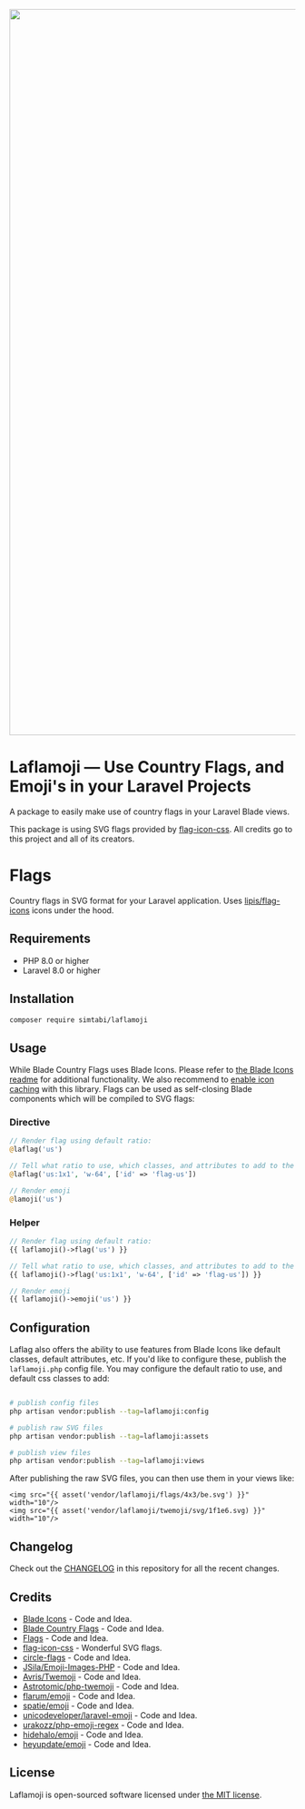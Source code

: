 <p align="center">
    <img src="https://github.com/simtabi/laflamoji/raw/main/laflamoji.png" width="1280" title="Laflamoji">
</p>

# Laflamoji — Use Country Flags, and Emoji's in your Laravel Projects

A package to easily make use of country flags in your Laravel Blade views.

This package is using SVG flags provided by [flag-icon-css](https://github.com/lipis/flag-icon-css). All credits go to this project and all of its creators.

# Flags

Country flags in SVG format for your Laravel application. Uses
[lipis/flag-icons](https://github.com/lipis/flag-icons) icons under the
hood.


## Requirements

- PHP 8.0 or higher
- Laravel 8.0 or higher

## Installation

```bash
composer require simtabi/laflamoji
```

## Usage

While Blade Country Flags uses Blade Icons. Please refer to [the Blade Icons readme](https://github.com/blade-ui-kit/blade-icons) for additional functionality. We also recommend to [enable icon caching](https://github.com/blade-ui-kit/blade-icons#caching) with this library.
Flags can be used as self-closing Blade components which will be compiled to SVG flags:

### Directive

```php
// Render flag using default ratio:
@laflag('us')

// Tell what ratio to use, which classes, and attributes to add to the svg element:
@laflag('us:1x1', 'w-64', ['id' => 'flag-us'])

// Render emoji
@lamoji('us')
```

### Helper

```php
// Render flag using default ratio:
{{ laflamoji()->flag('us') }}

// Tell what ratio to use, which classes, and attributes to add to the svg element:
{{ laflamoji()->flag('us:1x1', 'w-64', ['id' => 'flag-us']) }}

// Render emoji
{{ laflamoji()->emoji('us') }}
```

## Configuration

Laflag also offers the ability to use features from Blade Icons like default classes, default attributes, etc. If you'd like to configure these, publish the `laflamoji.php` config file.
You may configure the default ratio to use, and default css classes to add:

```bash

# publish config files
php artisan vendor:publish --tag=laflamoji:config

# publish raw SVG files
php artisan vendor:publish --tag=laflamoji:assets

# publish view files
php artisan vendor:publish --tag=laflamoji:views
```

After publishing the raw SVG files, you can then use them in your views like:

```blade
<img src="{{ asset('vendor/laflamoji/flags/4x3/be.svg') }}" width="10"/>
<img src="{{ asset('vendor/laflamoji/twemoji/svg/1f1e6.svg) }}" width="10"/>
```
## Changelog

Check out the [CHANGELOG](CHANGELOG.md) in this repository for all the recent changes.

## Credits

- [Blade Icons](https://github.com/blade-ui-kit/blade-icons) - Code and Idea.
- [Blade Country Flags](https://github.com/stijnvanouplines/blade-country-flags) - Code and Idea.
- [Flags](https://github.com/agatanga/flags) - Code and Idea.
- [flag-icon-css](https://github.com/lipis/flag-icon-css) - Wonderful SVG flags.
- [circle-flags](https://github.com/HatScripts/circle-flags) - Code and Idea.
- [JSila/Emoji-Images-PHP](https://github.com/JSila/Emoji-Images-PHP) - Code and Idea.
- [Avris/Twemoji](https://gitlab.com/Avris/Twemoji) - Code and Idea.
- [Astrotomic/php-twemoji](https://github.com/Astrotomic/php-twemoji) - Code and Idea.
- [flarum/emoji](https://packagist.org/packages/flarum/emoji) - Code and Idea.
- [spatie/emoji](https://github.com/spatie/emoji) - Code and Idea.
- [unicodeveloper/laravel-emoji](https://github.com/unicodeveloper/laravel-emoji) - Code and Idea.
- [urakozz/php-emoji-regex](https://github.com/urakozz/php-emoji-regex) - Code and Idea.
- [hidehalo/emoji](https://github.com/hidehalo/emoji) - Code and Idea.
- [heyupdate/emoji](https://github.com/heyupdate/emoji) - Code and Idea.

## License

Laflamoji is open-sourced software licensed under [the MIT license](LICENSE.md).
